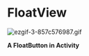 # FloatView

![ezgif-3-857c576987.gif](http://upload-images.jianshu.io/upload_images/2267100-006f4d143510da5b.gif?imageMogr2/auto-orient/strip%7CimageView2/2/w/1240)

**A FloatButton in Activity**

